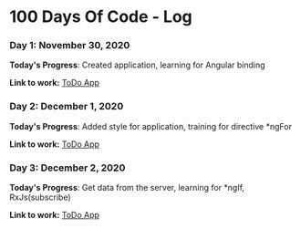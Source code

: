 # 100 Days Of Code - Log

### Day 1: November 30, 2020

**Today's Progress**: Created application, learning for Angular binding

**Link to work:** [ToDo App](https://stackblitz.com/edit/angular-rshejh?file=src%2Fapp%2Fapp.component.html)

### Day 2: December 1, 2020

**Today's Progress**: Added style for application, training for directive *ngFor

**Link to work:** [ToDo App](https://stackblitz.com/edit/angular-rshejh?file=src%2Fapp%2Fapp.component.html)

### Day 3: December 2, 2020

**Today's Progress**: Get data from the server, learning for *ngIf, RxJs(subscribe)

**Link to work:** [ToDo App](https://stackblitz.com/edit/angular-rshejh?file=src%2Fapp%2Fapp.component.html)
